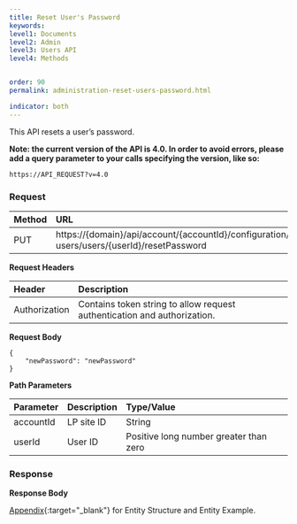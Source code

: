 ```yaml
---
title: Reset User's Password
keywords:
level1: Documents
level2: Admin
level3: Users API
level4: Methods


order: 90
permalink: administration-reset-users-password.html

indicator: both
---
```


This API resets a user’s password.

**Note: the current version of the API is 4.0. In order to avoid errors, please add a query parameter to your calls specifying the version, like so:**

```
https://API_REQUEST?v=4.0
```

### Request

| Method|      URL  |
| :-------- | :---|  
 |PUT|  https://{domain}/api/account/{accountId}/configuration/le-users/users/{userId}/resetPassword |

**Request Headers**

 |Header|         Description  |
| :------|        :--------  |
 |Authorization|  Contains token string to allow request authentication and authorization.  |

**Request Body**


    {
        "newPassword": "newPassword"
    }

**Path Parameters**

 |Parameter|  Description|  Type/Value |
 |:------|    :--------|    :--------|
 |accountId|  LP site ID|   String |
 |userId|  User ID|   Positive long number greater than zero|

### Response

**Response Body**

[Appendix](administration-users-appendix.html){:target="_blank"} for Entity Structure and Entity Example.
